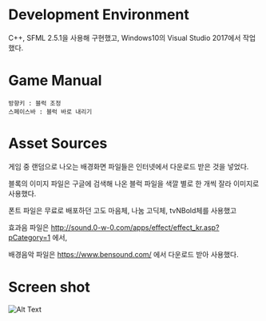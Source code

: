# Development Environment
C++, SFML 2.5.1을 사용해 구현했고, Windows10의 Visual Studio 2017에서 작업했다.



# Game Manual

```
방향키 : 블럭 조정
스페이스바 : 블럭 바로 내리기
```



# Asset Sources

게임 중 랜덤으로 나오는 배경화면 파일들은 인터넷에서 다운로드 받은 것을 넣었다.

블록의 이미지 파일은 구글에 검색해 나온 블럭 파일을 색깔 별로 한 개씩 잘라 이미지로 사용했다.

폰트 파일은 무료로 배포하던 고도 마음체, 나눔 고딕체, tvNBold체를 사용했고

효과음 파일은 http://sound.0-w-0.com/apps/effect/effect_kr.asp?pCategory=1 에서,

배경음악 파일은 https://www.bensound.com/ 에서 다운로드 받아 사용했다.




# Screen shot


![Alt Text](https://github.com/jopemachine/Tetris/blob/master/ScreenGif.gif)
